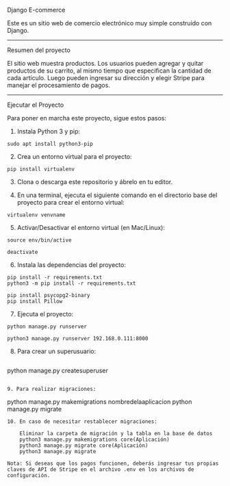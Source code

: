 Django E-commerce

Este es un sitio web de comercio electrónico muy simple construido con Django.

---

Resumen del proyecto

El sitio web muestra productos. Los usuarios pueden agregar y quitar productos de su carrito, al mismo tiempo que especifican la cantidad de cada artículo. Luego pueden ingresar su dirección y elegir Stripe para manejar el procesamiento de pagos.

---

Ejecutar el Proyecto

Para poner en marcha este proyecto, sigue estos pasos:

1. Instala Python 3 y pip:

```
sudo apt install python3-pip
```

2. Crea un entorno virtual para el proyecto:

```
pip install virtualenv
```

3. Clona o descarga este repositorio y ábrelo en tu editor.

4. En una terminal, ejecuta el siguiente comando en el directorio base del proyecto para crear el entorno virtual:

```
virtualenv venvname
```

5. Activar/Desactivar el entorno virtual (en Mac/Linux):

```
source env/bin/active

deactivate
```

6. Instala las dependencias del proyecto:

```
pip install -r requirements.txt
python3 -m pip install -r requirements.txt 

pip install psycopg2-binary
pip install Pillow
```

7. Ejecuta el proyecto:

  ```
python manage.py runserver

python3 manage.py runserver 192.168.0.111:8000
```

8. Para crear un superusuario:

   ```
python manage.py createsuperuser
```

9. Para realizar migraciones:
```
   python manage.py makemigrations nombredelaaplicacion
   python manage.py migrate
```
10. En caso de necesitar restablecer migraciones:

    Eliminar la carpeta de migración y la tabla en la base de datos
    python3 manage.py makemigrations core(Aplicación)
    python3 manage.py migrate core(Aplicación)
    python3 manage.py migrate

Nota: Si deseas que los pagos funcionen, deberás ingresar tus propias claves de API de Stripe en el archivo .env en los archivos de configuración.
